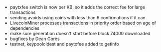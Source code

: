 * paytxfee switch is now per KB, so it adds the correct fee for large transactions
* sending avoids using coins with less than 6 confirmations if it can
* LivecoinMiner processes transactions in priority order based on age of dependencies
* make sure generation doesn't start before block 74000 downloaded
* bugfixes by Dean Gores
* testnet, keypoololdest and paytxfee added to getinfo
